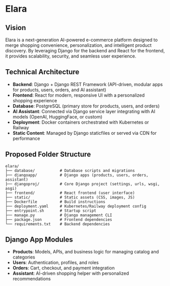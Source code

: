 # Elara

## Vision
Elara is a next-generation AI-powered e-commerce platform designed to merge shopping convenience, personalization, and intelligent product discovery. By leveraging Django for the backend and React for the frontend, it provides scalability, security, and seamless user experience.

## Technical Architecture

- **Backend**: Django + Django REST Framework (API-driven, modular apps for products, users, orders, and AI assistant)
- **Frontend**: React for modern, responsive UI with a personalized shopping experience
- **Database**: PostgreSQL (primary store for products, users, and orders)
- **AI Assistant**: Connected via Django service layer integrating with AI models (OpenAI, HuggingFace, or custom)
- **Deployment**: Docker containers orchestrated with Kubernetes or Railway
- **Static Content**: Managed by Django staticfiles or served via CDN for performance

## Proposed Folder Structure

```
elara/
├── database/           # Database scripts and migrations
├── djangoapp/          # Django apps (products, users, orders, assistant)
├── djangoproj/         # Core Django project (settings, urls, wsgi, asgi)
├── frontend/           # React frontend (user interface)
├── static/             # Static assets (CSS, images, JS)
├── Dockerfile          # Build instructions
├── deployment.yaml     # Kubernetes/Railway deployment config
├── entrypoint.sh       # Startup script
├── manage.py           # Django management CLI
├── package.json        # Frontend dependencies
└── requirements.txt    # Backend dependencies
```

## Django App Modules

- **Products**: Models, APIs, and business logic for managing catalog and categories
- **Users**: Authentication, profiles, and roles
- **Orders**: Cart, checkout, and payment integration
- **Assistant**: AI-driven shopping helper with personalized recommendations